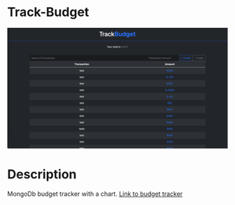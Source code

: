 # Track-Budget
![ss](./public/ss.png)
# Description 
MongoDb budget tracker with a chart.
[Link to budget tracker](https://shrouded-ridge-75579.herokuapp.com/)
